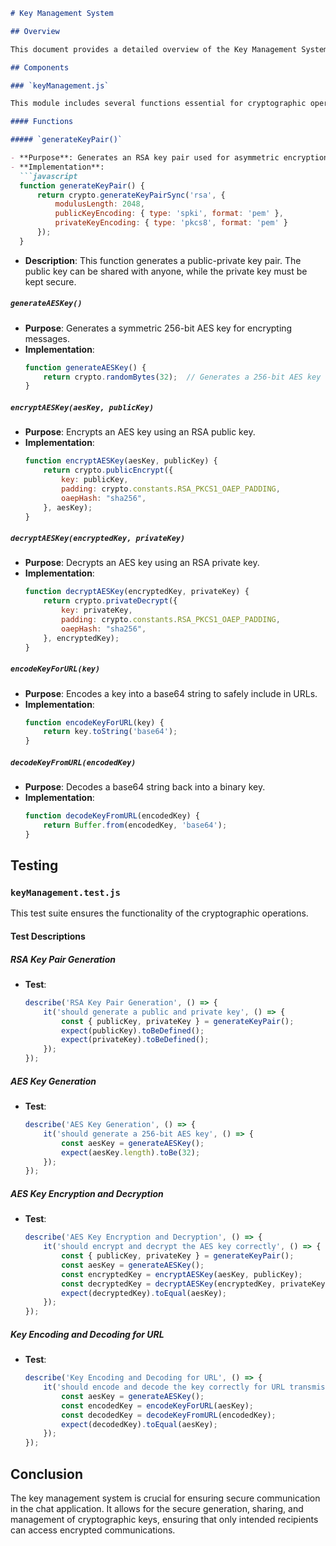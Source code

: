 ```markdown
# Key Management System

## Overview

This document provides a detailed overview of the Key Management System developed for secure communication in a decentralized chat application. This system handles the generation, encryption, decryption, and encoding of cryptographic keys.

## Components

### `keyManagement.js`

This module includes several functions essential for cryptographic operations required to secure communications.

#### Functions

##### `generateKeyPair()`

- **Purpose**: Generates an RSA key pair used for asymmetric encryption.
- **Implementation**:
  ```javascript
  function generateKeyPair() {
      return crypto.generateKeyPairSync('rsa', {
          modulusLength: 2048,
          publicKeyEncoding: { type: 'spki', format: 'pem' },
          privateKeyEncoding: { type: 'pkcs8', format: 'pem' }
      });
  }
  ```
- **Description**: This function generates a public-private key pair. The public key can be shared with anyone, while the private key must be kept secure.

##### `generateAESKey()`

- **Purpose**: Generates a symmetric 256-bit AES key for encrypting messages.
- **Implementation**:
  ```javascript
  function generateAESKey() {
      return crypto.randomBytes(32);  // Generates a 256-bit AES key
  }
  ```

##### `encryptAESKey(aesKey, publicKey)`

- **Purpose**: Encrypts an AES key using an RSA public key.
- **Implementation**:
  ```javascript
  function encryptAESKey(aesKey, publicKey) {
      return crypto.publicEncrypt({
          key: publicKey,
          padding: crypto.constants.RSA_PKCS1_OAEP_PADDING,
          oaepHash: "sha256",
      }, aesKey);
  }
  ```

##### `decryptAESKey(encryptedKey, privateKey)`

- **Purpose**: Decrypts an AES key using an RSA private key.
- **Implementation**:
  ```javascript
  function decryptAESKey(encryptedKey, privateKey) {
      return crypto.privateDecrypt({
          key: privateKey,
          padding: crypto.constants.RSA_PKCS1_OAEP_PADDING,
          oaepHash: "sha256",
      }, encryptedKey);
  }
  ```

##### `encodeKeyForURL(key)`

- **Purpose**: Encodes a key into a base64 string to safely include in URLs.
- **Implementation**:
  ```javascript
  function encodeKeyForURL(key) {
      return key.toString('base64');
  }
  ```

##### `decodeKeyFromURL(encodedKey)`

- **Purpose**: Decodes a base64 string back into a binary key.
- **Implementation**:
  ```javascript
  function decodeKeyFromURL(encodedKey) {
      return Buffer.from(encodedKey, 'base64');
  }
  ```

## Testing

### `keyManagement.test.js`

This test suite ensures the functionality of the cryptographic operations.

#### Test Descriptions

##### RSA Key Pair Generation

- **Test**:
  ```javascript
  describe('RSA Key Pair Generation', () => {
      it('should generate a public and private key', () => {
          const { publicKey, privateKey } = generateKeyPair();
          expect(publicKey).toBeDefined();
          expect(privateKey).toBeDefined();
      });
  });
  ```

##### AES Key Generation

- **Test**:
  ```javascript
  describe('AES Key Generation', () => {
      it('should generate a 256-bit AES key', () => {
          const aesKey = generateAESKey();
          expect(aesKey.length).toBe(32);
      });
  });
  ```

##### AES Key Encryption and Decryption

- **Test**:
  ```javascript
  describe('AES Key Encryption and Decryption', () => {
      it('should encrypt and decrypt the AES key correctly', () => {
          const { publicKey, privateKey } = generateKeyPair();
          const aesKey = generateAESKey();
          const encryptedKey = encryptAESKey(aesKey, publicKey);
          const decryptedKey = decryptAESKey(encryptedKey, privateKey);
          expect(decryptedKey).toEqual(aesKey);
      });
  });
  ```

##### Key Encoding and Decoding for URL

- **Test**:
  ```javascript
  describe('Key Encoding and Decoding for URL', () => {
      it('should encode and decode the key correctly for URL transmission', () => {
          const aesKey = generateAESKey();
          const encodedKey = encodeKeyForURL(aesKey);
          const decodedKey = decodeKeyFromURL(encodedKey);
          expect(decodedKey).toEqual(aesKey);
      });
  });
  ```

## Conclusion

The key management system is crucial for ensuring secure communication in the chat application. It allows for the secure generation, sharing, and management of cryptographic keys, ensuring that only intended recipients can access encrypted communications.
```